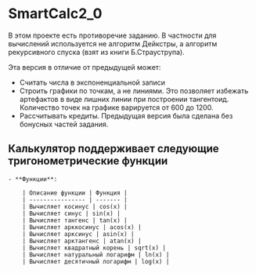 # SmartCalc2_0
В этом проекте есть противоречие заданию. В частности для вычислений используется не алгоритм Дейкстры, а алгоритм рекурсивного спуска (взят из книги Б.Страуструпа).

Эта версия в отличие от предыдущей может:
- Считать числа в экспоненциальной записи
- Строить графики по точкам, а не линиями. Это позволяет избежать артефактов в виде лишних линии при построении тангентоид. Количество точек на графике варируется от 600 до 1200.
- Рассчитывать кредиты. Предыдущая версия была сделана без бонусных частей задания.

## Калькулятор поддерживает следующие тригонометрические функции

    - **Функции**:
  
        | Описание функции | Функция |   
        | ---------------- | ------- |  
        | Вычисляет косинус | cos(x) |   
        | Вычисляет синус | sin(x) |  
        | Вычисляет тангенс | tan(x) |  
        | Вычисляет арккосинус | acos(x) | 
        | Вычисляет арксинус | asin(x) | 
        | Вычисляет арктангенс | atan(x) |
        | Вычисляет квадратный корень | sqrt(x) |
        | Вычисляет натуральный логарифм | ln(x) | 
        | Вычисляет десятичный логарифм | log(x) |

